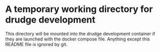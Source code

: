 # A temporary working directory for drudge development

This directory will be mounted into the drudge development container if they
are launched with the docker compose file.  Anything except this README file is
ignored by git.
